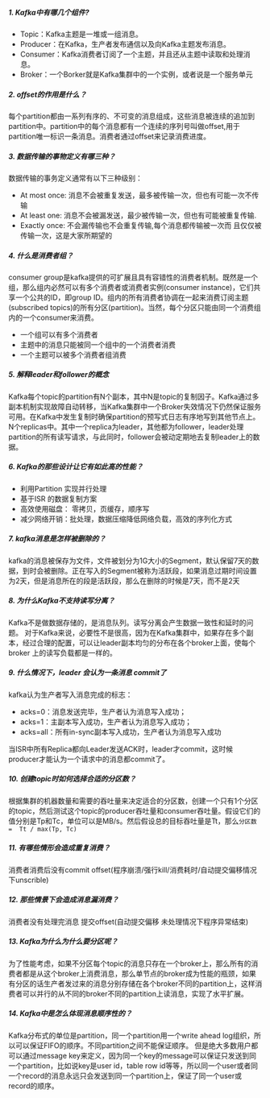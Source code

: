 ##### 1. Kafka中有哪几个组件?
* Topic：Kafka主题是一堆或一组消息。
* Producer：在Kafka，生产者发布通信以及向Kafka主题发布消息。
* Consumer：Kafka消费者订阅了一个主题，并且还从主题中读取和处理消息。
* Broker：一个Borker就是Kafka集群中的一个实例，或者说是一个服务单元
##### 2. offset的作用是什么？
每个partition都由一系列有序的、不可变的消息组成，这些消息被连续的追加到partition中。partition中的每个消息都有一个连续的序列号叫做offset,用于partition唯一标识一条消息。消费者通过offset来记录消费进度。
##### 3. 数据传输的事物定义有哪三种？
数据传输的事务定义通常有以下三种级别：
* At most once: 消息不会被重复发送，最多被传输一次，但也有可能一次不传输
* At least one: 消息不会被漏发送，最少被传输一次，但也有可能被重复传输.
* Exactly once: 不会漏传输也不会重复传输,每个消息都传输被一次而
且仅仅被传输一次，这是大家所期望的

##### 4. 什么是消费者组？
consumer group是kafka提供的可扩展且具有容错性的消费者机制。既然是一个组，那么组内必然可以有多个消费者或消费者实例(consumer instance)，它们共享一个公共的ID，即group ID。组内的所有消费者协调在一起来消费订阅主题(subscribed topics)的所有分区(partition)。当然，每个分区只能由同一个消费组内的一个consumer来消费。
* 一个组可以有多个消费者
* 主题中的消息只能被同一个组中的一个消费者消费
* 一个主题可以被多个消费者组消费

##### 5. 解释leader和follower的概念
Kafka每个topic的partition有N个副本，其中N是topic的复制因子。Kafka通过多副本机制实现故障自动转移，当Kafka集群中一个Broker失效情况下仍然保证服务可用。在Kafka中发生复制时确保partition的预写式日志有序地写到其他节点上。N个replicas中。其中一个replica为leader，其他都为follower，leader处理partition的所有读写请求，与此同时，follower会被动定期地去复制leader上的数据。

##### 6. Kafka的那些设计让它有如此高的性能？
* 利用Partition 实现并行处理
* 基于ISR 的数据复制方案
* 高效使用磁盘： 零拷贝，页缓存，顺序写
* 减少网络开销：批处理，数据压缩降低网络负载，高效的序列化方式

##### 7. kafka消息是怎样被删除的？
kafka的消息被保存为文件，文件被划分为1G大小的Segment，默认保留7天的数据，到时会被删除。正在写入的Segment被称为活跃段，如果消息过期时间设置为2天，但是消息所在的段是活跃段，那么在删除的时候是7天，而不是2天


##### 8. 为什么Kafka不支持读写分离？
Kafka不是做数据存储的，是消息队列。读写分离会产生数据一致性和延时的问题。
对于Kafka来说，必要性不是很高，因为在Kafka集群中，如果存在多个副本，经过合理的配置，可以让leader副本均匀的分布在各个broker上面，使每个 broker 上的读写负载都是一样的。

##### 9. 什么情况下，leader 会认为一条消息 commit了
kafka认为生产者写入消息完成的标志：
* acks=0：消息发送完毕，生产者认为消息写入成功；
* acks=1：主副本写入成功，生产者认为消息写入成功；
* acks=all：所有in-sync副本写入成功，生产者认为消息写入成功

当ISR中所有Replica都向Leader发送ACK时，leader才commit，这时候producer才能认为一个请求中的消息都commit了。


##### 10. 创建topic时如何选择合适的分区数？
根据集群的机器数量和需要的吞吐量来决定适合的分区数，创建一个只有1个分区的topic，然后测试这个topic的producer吞吐量和consumer吞吐量。假设它们的值分别是Tp和Tc，单位可以是MB/s。然后假设总的目标吞吐量是Tt，那么`分区数 =  Tt / max(Tp, Tc)`

##### 11. 有哪些情形会造成重复消费？
消费者消费后没有commit offset(程序崩溃/强行kill/消费耗时/自动提交偏移情况下unscrible)

##### 12. 那些情景下会造成消息漏消费？
消费者没有处理完消息 提交offset(自动提交偏移 未处理情况下程序异常结束)

##### 13. Kafka为什么为什么要分区呢？
为了性能考虑，如果不分区每个topic的消息只存在一个broker上，那么所有的消费者都是从这个broker上消费消息，那么单节点的broker成为性能的瓶颈，如果有分区的话生产者发过来的消息分别存储在各个broker不同的partition上，这样消费者可以并行的从不同的broker不同的partition上读消息，实现了水平扩展。


##### 14. Kafka中是怎么体现消息顺序性的？

Kafka分布式的单位是partition，同一个partition用一个write ahead log组织，所以可以保证FIFO的顺序。不同partition之间不能保证顺序。
但是绝大多数用户都可以通过message key来定义，因为同一个key的message可以保证只发送到同一个partition，比如说key是user id，table row id等等，所以同一个user或者同一个record的消息永远只会发送到同一个partition上，保证了同一个user或record的顺序。
